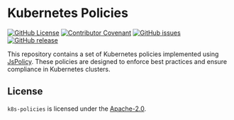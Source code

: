 # Kubernetes Policies

[![GitHub License](https://img.shields.io/github/license/anza-labs/k8s-policies)][license]
[![Contributor Covenant](https://img.shields.io/badge/Contributor%20Covenant-2.1-4baaaa.svg)](code_of_conduct.md)
[![GitHub issues](https://img.shields.io/github/issues/anza-labs/k8s-policies)](https://github.com/anza-labs/k8s-policies/issues)
[![GitHub release](https://img.shields.io/github/release/anza-labs/k8s-policies)](https://GitHub.com/anza-labs/k8s-policies/releases/)

This repository contains a set of Kubernetes policies implemented using [JsPolicy](https://jspolicy.com/). These policies are designed to enforce best practices and ensure compliance in Kubernetes clusters.

## License

`k8s-policies` is licensed under the [Apache-2.0][license].

<!-- Resources -->

[license]: https://github.com/anza-labs/k8s-policies/blob/main/LICENSE
